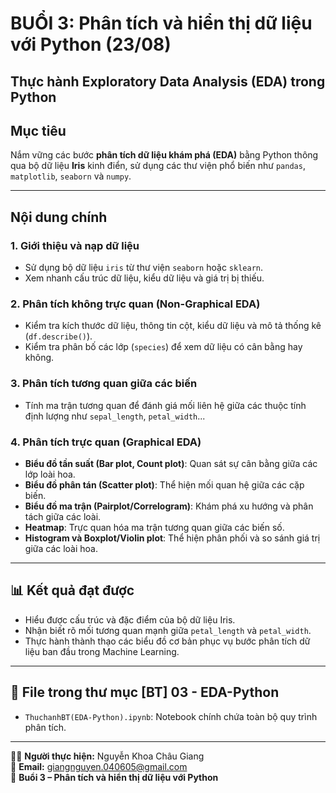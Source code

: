 # BUỔI 3: Phân tích và hiển thị dữ liệu với Python (23/08)
## Thực hành Exploratory Data Analysis (EDA) trong Python
## Mục tiêu  
Nắm vững các bước **phân tích dữ liệu khám phá (EDA)** bằng Python thông qua bộ dữ liệu **Iris** kinh điển, sử dụng các thư viện phổ biến như `pandas`, `matplotlib`, `seaborn` và `numpy`.  

---

## Nội dung chính  

### 1. Giới thiệu và nạp dữ liệu  
- Sử dụng bộ dữ liệu `iris` từ thư viện `seaborn` hoặc `sklearn`.  
- Xem nhanh cấu trúc dữ liệu, kiểu dữ liệu và giá trị bị thiếu.  

### 2. Phân tích không trực quan (Non-Graphical EDA)  
- Kiểm tra kích thước dữ liệu, thông tin cột, kiểu dữ liệu và mô tả thống kê (`df.describe()`).  
- Kiểm tra phân bố các lớp (`species`) để xem dữ liệu có cân bằng hay không.  

### 3. Phân tích tương quan giữa các biến  
- Tính ma trận tương quan để đánh giá mối liên hệ giữa các thuộc tính định lượng như `sepal_length`, `petal_width`...  

### 4. Phân tích trực quan (Graphical EDA)  
- **Biểu đồ tần suất (Bar plot, Count plot)**: Quan sát sự cân bằng giữa các lớp loài hoa.  
- **Biểu đồ phân tán (Scatter plot)**: Thể hiện mối quan hệ giữa các cặp biến.  
- **Biểu đồ ma trận (Pairplot/Correlogram)**: Khám phá xu hướng và phân tách giữa các loài.  
- **Heatmap**: Trực quan hóa ma trận tương quan giữa các biến số.  
- **Histogram và Boxplot/Violin plot**: Thể hiện phân phối và so sánh giá trị giữa các loài hoa.  

---

## 📊 Kết quả đạt được  
- Hiểu được cấu trúc và đặc điểm của bộ dữ liệu Iris.  
- Nhận biết rõ mối tương quan mạnh giữa `petal_length` và `petal_width`.  
- Thực hành thành thạo các biểu đồ cơ bản phục vụ bước phân tích dữ liệu ban đầu trong Machine Learning.  

---

## 📁 File trong thư mục [BT] 03 - EDA-Python
- `ThuchanhBT(EDA-Python).ipynb`: Notebook chính chứa toàn bộ quy trình phân tích.  

---

👩‍💻 **Người thực hiện:** Nguyễn Khoa Châu Giang  
📧 **Email:** giangnguyen.040605@gmail.com  
📅 **Buổi 3 – Phân tích và hiển thị dữ liệu với Python**

